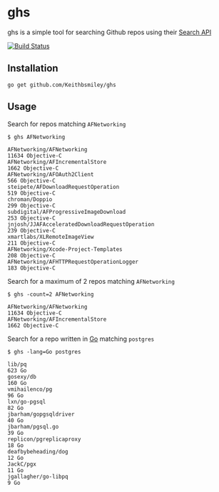 # ghs

ghs is a simple tool for searching Github repos using their [Search
API](http://developer.github.com/v3/search/)

[![Build Status](https://travis-ci.org/Keithbsmiley/ghs.png?branch=master)](https://travis-ci.org/Keithbsmiley/ghs)

## Installation

```
go get github.com/Keithbsmiley/ghs
```

## Usage

Search for repos matching `AFNetworking`

```
$ ghs AFNetworking

AFNetworking/AFNetworking                                                   11634 Objective-C
AFNetworking/AFIncrementalStore                                              1662 Objective-C
AFNetworking/AFOAuth2Client                                                   566 Objective-C
steipete/AFDownloadRequestOperation                                           519 Objective-C
chroman/Doppio                                                                299 Objective-C
subdigital/AFProgressiveImageDownload                                         253 Objective-C
jnjosh/JJAFAcceleratedDownloadRequestOperation                                239 Objective-C
xmartlabs/XLRemoteImageView                                                   211 Objective-C
AFNetworking/Xcode-Project-Templates                                          208 Objective-C
AFNetworking/AFHTTPRequestOperationLogger                                     183 Objective-C
```

Search for a maximum of 2 repos matching `AFNetworking`

```
$ ghs -count=2 AFNetworking

AFNetworking/AFNetworking                                                   11634 Objective-C
AFNetworking/AFIncrementalStore                                              1662 Objective-C
```

Search for a repo written in [Go](http://golang.org/) matching
`postgres`

```
$ ghs -lang=Go postgres

lib/pq                                                                         623 Go
gosexy/db                                                                      160 Go
vmihailenco/pg                                                                  96 Go
lxn/go-pgsql                                                                    82 Go
jbarham/gopgsqldriver                                                           40 Go
jbarham/pgsql.go                                                                39 Go
replicon/pgreplicaproxy                                                         18 Go
deafbybeheading/dog                                                             12 Go
JackC/pgx                                                                       11 Go
jgallagher/go-libpq                                                              9 Go
```
